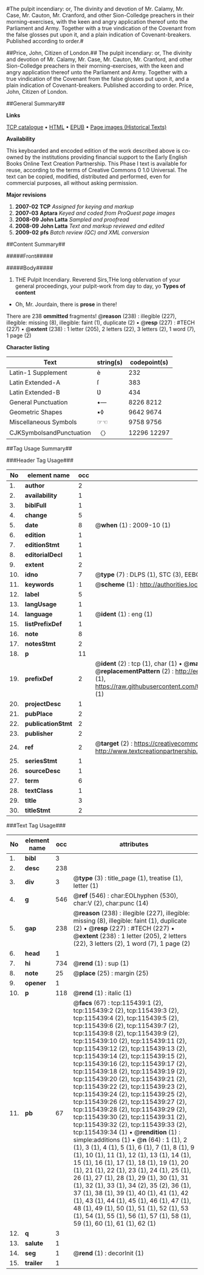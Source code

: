 #The pulpit incendiary: or, The divinity and devotion of Mr. Calamy, Mr. Case, Mr. Cauton, Mr. Cranford, and other Sion-Colledge preachers in their morning-exercises, with the keen and angry application thereof unto the Parliament and Army. Together with a true vindication of the Covenant from the false glosses put upon it, and a plain indication of Covenant-breakers. Published according to order.#

##Price, John, Citizen of London.##
The pulpit incendiary: or, The divinity and devotion of Mr. Calamy, Mr. Case, Mr. Cauton, Mr. Cranford, and other Sion-Colledge preachers in their morning-exercises, with the keen and angry application thereof unto the Parliament and Army. Together with a true vindication of the Covenant from the false glosses put upon it, and a plain indication of Covenant-breakers. Published according to order.
Price, John, Citizen of London.

##General Summary##

**Links**

[TCP catalogue](http://www.ota.ox.ac.uk/tcp/)  • 
[HTML](http://tei.it.ox.ac.uk/tcp/Texts-HTML/free/A90/A90968.html)  • 
[EPUB](http://tei.it.ox.ac.uk/tcp/Texts-EPUB/free/A90/A90968.epub) • 
[Page images (Historical Texts)](https://data.historicaltexts.jisc.ac.uk/view?pubId=eebo-99863249e&pageId=eebo-99863249e-115439-1)

**Availability**

This keyboarded and encoded edition of the
	       work described above is co-owned by the institutions
	       providing financial support to the Early English Books
	       Online Text Creation Partnership. This Phase I text is
	       available for reuse, according to the terms of Creative
	       Commons 0 1.0 Universal. The text can be copied,
	       modified, distributed and performed, even for
	       commercial purposes, all without asking permission.

**Major revisions**

1. __2007-02__ __TCP__ *Assigned for keying and markup*
1. __2007-03__ __Aptara__ *Keyed and coded from ProQuest page images*
1. __2008-09__ __John Latta__ *Sampled and proofread*
1. __2008-09__ __John Latta__ *Text and markup reviewed and edited*
1. __2009-02__ __pfs__ *Batch review (QC) and XML conversion*

##Content Summary##

#####Front#####

#####Body#####

1. THE
Pulpit Incendiary.
Reverend Sirs,THe long obſervation of your general proceedings, your pulpit-work
from day to day, yo
**Types of content**

  * Oh, Mr. Jourdain, there is **prose** in there!

There are 238 **ommitted** fragments! 
 @__reason__ (238) : illegible (227), illegible: missing (8), illegible: faint (1), duplicate (2)  •  @__resp__ (227) : #TECH (227)  •  @__extent__ (238) : 1 letter (205), 2 letters (22), 3 letters (2), 1 word (7), 1 page (2)

**Character listing**


|Text|string(s)|codepoint(s)|
|---|---|---|
|Latin-1 Supplement|è|232|
|Latin Extended-A|ſ|383|
|Latin Extended-B|Ʋ|434|
|General Punctuation|•—|8226 8212|
|Geometric Shapes|▪◊|9642 9674|
|Miscellaneous Symbols|☞☜|9758 9756|
|CJKSymbolsandPunctuation|〈〉|12296 12297|

##Tag Usage Summary##

###Header Tag Usage###

|No|element name|occ|attributes|
|---|---|---|---|
|1.|__author__|2||
|2.|__availability__|1||
|3.|__biblFull__|1||
|4.|__change__|5||
|5.|__date__|8| @__when__ (1) : 2009-10 (1)|
|6.|__edition__|1||
|7.|__editionStmt__|1||
|8.|__editorialDecl__|1||
|9.|__extent__|2||
|10.|__idno__|7| @__type__ (7) : DLPS (1), STC (3), EEBO-CITATION (1), PROQUEST (1), VID (1)|
|11.|__keywords__|1| @__scheme__ (1) : http://authorities.loc.gov/ (1)|
|12.|__label__|5||
|13.|__langUsage__|1||
|14.|__language__|1| @__ident__ (1) : eng (1)|
|15.|__listPrefixDef__|1||
|16.|__note__|8||
|17.|__notesStmt__|2||
|18.|__p__|11||
|19.|__prefixDef__|2| @__ident__ (2) : tcp (1), char (1)  •  @__matchPattern__ (2) : ([0-9\-]+):([0-9IVX]+) (1), (.+) (1)  •  @__replacementPattern__ (2) : http://eebo.chadwyck.com/downloadtiff?vid=$1&page=$2 (1), https://raw.githubusercontent.com/textcreationpartnership/Texts/master/tcpchars.xml#$1 (1)|
|20.|__projectDesc__|1||
|21.|__pubPlace__|2||
|22.|__publicationStmt__|2||
|23.|__publisher__|2||
|24.|__ref__|2| @__target__ (2) : https://creativecommons.org/publicdomain/zero/1.0/ (1), http://www.textcreationpartnership.org/docs/. (1)|
|25.|__seriesStmt__|1||
|26.|__sourceDesc__|1||
|27.|__term__|6||
|28.|__textClass__|1||
|29.|__title__|3||
|30.|__titleStmt__|2||


###Text Tag Usage###

|No|element name|occ|attributes|
|---|---|---|---|
|1.|__bibl__|3||
|2.|__desc__|238||
|3.|__div__|3| @__type__ (3) : title_page (1), treatise (1), letter (1)|
|4.|__g__|546| @__ref__ (546) : char:EOLhyphen (530), char:V (2), char:punc (14)|
|5.|__gap__|238| @__reason__ (238) : illegible (227), illegible: missing (8), illegible: faint (1), duplicate (2)  •  @__resp__ (227) : #TECH (227)  •  @__extent__ (238) : 1 letter (205), 2 letters (22), 3 letters (2), 1 word (7), 1 page (2)|
|6.|__head__|1||
|7.|__hi__|734| @__rend__ (1) : sup (1)|
|8.|__note__|25| @__place__ (25) : margin (25)|
|9.|__opener__|1||
|10.|__p__|118| @__rend__ (1) : italic (1)|
|11.|__pb__|67| @__facs__ (67) : tcp:115439:1 (2), tcp:115439:2 (2), tcp:115439:3 (2), tcp:115439:4 (2), tcp:115439:5 (2), tcp:115439:6 (2), tcp:115439:7 (2), tcp:115439:8 (2), tcp:115439:9 (2), tcp:115439:10 (2), tcp:115439:11 (2), tcp:115439:12 (2), tcp:115439:13 (2), tcp:115439:14 (2), tcp:115439:15 (2), tcp:115439:16 (2), tcp:115439:17 (2), tcp:115439:18 (2), tcp:115439:19 (2), tcp:115439:20 (2), tcp:115439:21 (2), tcp:115439:22 (2), tcp:115439:23 (2), tcp:115439:24 (2), tcp:115439:25 (2), tcp:115439:26 (2), tcp:115439:27 (2), tcp:115439:28 (2), tcp:115439:29 (2), tcp:115439:30 (2), tcp:115439:31 (2), tcp:115439:32 (2), tcp:115439:33 (2), tcp:115439:34 (1)  •  @__rendition__ (1) : simple:additions (1)  •  @__n__ (64) : 1 (1), 2 (1), 3 (1), 4 (1), 5 (1), 6 (1), 7 (1), 8 (1), 9 (1), 10 (1), 11 (1), 12 (1), 13 (1), 14 (1), 15 (1), 16 (1), 17 (1), 18 (1), 19 (1), 20 (1), 21 (1), 22 (1), 23 (1), 24 (1), 25 (1), 26 (1), 27 (1), 28 (1), 29 (1), 30 (1), 31 (1), 32 (1), 33 (1), 34 (2), 35 (2), 36 (1), 37 (1), 38 (1), 39 (1), 40 (1), 41 (1), 42 (1), 43 (1), 44 (1), 45 (1), 46 (1), 47 (1), 48 (1), 49 (1), 50 (1), 51 (1), 52 (1), 53 (1), 54 (1), 55 (1), 56 (1), 57 (1), 58 (1), 59 (1), 60 (1), 61 (1), 62 (1)|
|12.|__q__|3||
|13.|__salute__|1||
|14.|__seg__|1| @__rend__ (1) : decorInit (1)|
|15.|__trailer__|1||
